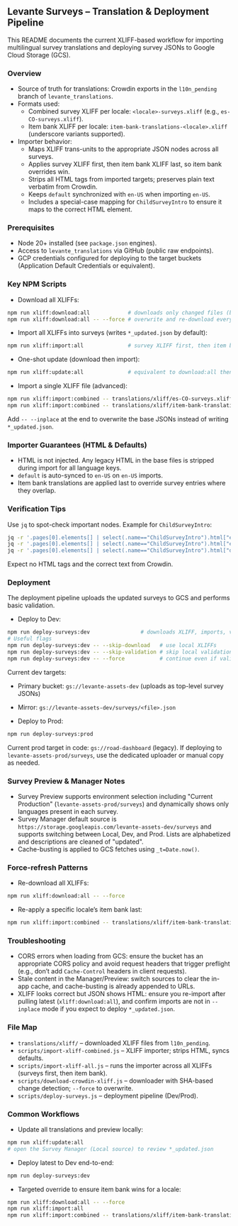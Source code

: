 ## Levante Surveys – Translation & Deployment Pipeline

This README documents the current XLIFF-based workflow for importing multilingual survey translations and deploying survey JSONs to Google Cloud Storage (GCS).

### Overview
- Source of truth for translations: Crowdin exports in the `l10n_pending` branch of `levante_translations`.
- Formats used:
  - Combined survey XLIFF per locale: `<locale>-surveys.xliff` (e.g., `es-CO-surveys.xliff`).
  - Item bank XLIFF per locale: `item-bank-translations-<locale>.xliff` (underscore variants supported).
- Importer behavior:
  - Maps XLIFF trans-units to the appropriate JSON nodes across all surveys.
  - Applies survey XLIFF first, then item bank XLIFF last, so item bank overrides win.
  - Strips all HTML tags from imported targets; preserves plain text verbatim from Crowdin.
  - Keeps `default` synchronized with `en-US` when importing `en-US`.
  - Includes a special-case mapping for `ChildSurveyIntro` to ensure it maps to the correct HTML element.

### Prerequisites
- Node 20+ installed (see `package.json` engines).
- Access to `levante_translations` via GitHub (public raw endpoints).
- GCP credentials configured for deploying to the target buckets (Application Default Credentials or equivalent).

### Key NPM Scripts
- Download all XLIFFs:
```bash
npm run xliff:download:all            # downloads only changed files (by remote SHA)
npm run xliff:download:all -- --force # overwrite and re-download everything
```

- Import all XLIFFs into surveys (writes `*_updated.json` by default):
```bash
npm run xliff:import:all              # survey XLIFF first, then item bank overrides
```

- One-shot update (download then import):
```bash
npm run xliff:update:all              # equivalent to download:all then import:all
```

- Import a single XLIFF file (advanced):
```bash
npm run xliff:import:combined -- translations/xliff/es-CO-surveys.xliff
npm run xliff:import:combined -- translations/xliff/item-bank-translations-es-CO.xliff
```
Add `-- --inplace` at the end to overwrite the base JSONs instead of writing `*_updated.json`.

### Importer Guarantees (HTML & Defaults)
- HTML is not injected. Any legacy HTML in the base files is stripped during import for all language keys.
- `default` is auto-synced to `en-US` on `en-US` imports.
- Item bank translations are applied last to override survey entries where they overlap.

### Verification Tips
Use `jq` to spot-check important nodes. Example for `ChildSurveyIntro`:
```bash
jq -r '.pages[0].elements[] | select(.name=="ChildSurveyIntro").html["es-CO"]' surveys/child_survey_updated.json
jq -r '.pages[0].elements[] | select(.name=="ChildSurveyIntro").html["en-US"]' surveys/child_survey_updated.json
jq -r '.pages[0].elements[] | select(.name=="ChildSurveyIntro").html["default"]' surveys/child_survey_updated.json
```
Expect no HTML tags and the correct text from Crowdin.

### Deployment
The deployment pipeline uploads the updated surveys to GCS and performs basic validation.

- Deploy to Dev:
```bash
npm run deploy-surveys:dev                # downloads XLIFF, imports, validates, uploads
# Useful flags
npm run deploy-surveys:dev -- --skip-download   # use local XLIFFs
npm run deploy-surveys:dev -- --skip-validation # skip local validation
npm run deploy-surveys:dev -- --force           # continue even if validation reports issues
```

Current dev targets:
- Primary bucket: `gs://levante-assets-dev` (uploads as top-level survey JSONs)
- Mirror: `gs://levante-assets-dev/surveys/<file>.json`

- Deploy to Prod:
```bash
npm run deploy-surveys:prod
```
Current prod target in code: `gs://road-dashboard` (legacy). If deploying to `levante-assets-prod/surveys`, use the dedicated uploader or manual copy as needed.

### Survey Preview & Manager Notes
- Survey Preview supports environment selection including "Current Production" (`levante-assets-prod/surveys`) and dynamically shows only languages present in each survey.
- Survey Manager default source is `https://storage.googleapis.com/levante-assets-dev/surveys` and supports switching between Local, Dev, and Prod. Lists are alphabetized and descriptions are cleaned of "updated".
- Cache-busting is applied to GCS fetches using `_t=Date.now()`.

### Force-refresh Patterns
- Re-download all XLIFFs:
```bash
npm run xliff:download:all -- --force
```
- Re-apply a specific locale’s item bank last:
```bash
npm run xliff:import:combined -- translations/xliff/item-bank-translations-es-CO.xliff
```

### Troubleshooting
- CORS errors when loading from GCS: ensure the bucket has an appropriate CORS policy and avoid request headers that trigger preflight (e.g., don’t add `Cache-Control` headers in client requests).
- Stale content in the Manager/Preview: switch sources to clear the in-app cache, and cache-busting is already appended to URLs.
- XLIFF looks correct but JSON shows HTML: ensure you re-import after pulling latest (`xliff:download:all`), and confirm imports are not in `--inplace` mode if you expect to deploy `*_updated.json`.

### File Map
- `translations/xliff/` – downloaded XLIFF files from `l10n_pending`.
- `scripts/import-xliff-combined.js` – XLIFF importer; strips HTML, syncs defaults.
- `scripts/import-xliff-all.js` – runs the importer across all XLIFFs (surveys first, then item bank).
- `scripts/download-crowdin-xliff.js` – downloader with SHA-based change detection; `--force` to overwrite.
- `scripts/deploy-surveys.js` – deployment pipeline (Dev/Prod).

### Common Workflows
- Update all translations and preview locally:
```bash
npm run xliff:update:all
# open the Survey Manager (Local source) to review *_updated.json
```

- Deploy latest to Dev end-to-end:
```bash
npm run deploy-surveys:dev
```

- Targeted override to ensure item bank wins for a locale:
```bash
npm run xliff:download:all -- --force
npm run xliff:import:all
npm run xliff:import:combined -- translations/xliff/item-bank-translations-es-CO.xliff
```


